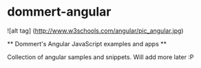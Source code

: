 # dommert-angular

![alt tag] (http://www.w3schools.com/angular/pic_angular.jpg)

** Dommert's Angular JavaScript examples and apps **

Collection of angular samples and snippets. 
Will add more later :P
